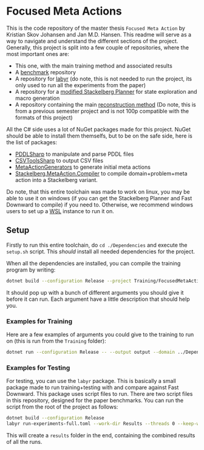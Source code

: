# Focused Meta Actions
This is the code repository of the master thesis `Focused Meta Action` by Kristian Skov Johansen and Jan M.D. Hansen.
This readme will serve as a way to navigate and understand the different sections of the project.
Generally, this project is split into a few couple of repositories, where the most important ones are:
* This one, with the main training method and associated results
* A [benchmark](https://github.com/kris701/FocusedMetaActionsData/tree/master) repository
* A repository for [labyr](https://github.com/jamadaha/labyr) (do note, this is not needed to run the project, its only used to run all the experiments from the paper)
* A repository for a [modified Stackelberg Planner](https://github.com/jamadaha/stackelberg-planner-sls) for state exploration and macro generation
* A repository containing the main [reconstruction method](https://github.com/kris701/MARMA) (Do note, this is from a previous semester project and is not 100p compatible with the formats of this project)

All the C# side uses a lot of NuGet packages made for this project. NuGet should be able to install them themselfs, but to be on the safe side, here is the list of packages:
* [PDDLSharp](https://github.com/kris701/PDDLSharp) to manipulate and parse PDDL files
* [CSVToolsSharp](https://github.com/kris701/CSVToolsSharp) to output CSV files
* [MetaActionGenerators](https://github.com/kris701/MetaActionGenerators) to generate initial meta actions
* [Stackelberg.MetaAction.Compiler](https://github.com/kris701/Stackelberg.MetaAction.Compiler) to compile domain+problem+meta action into a Stackelberg variant.

Do note, that this entire toolchain was made to work on linux, you may be able to use it on windows (if you can get the Stackelberg Planner and Fast Downward to compile) if you need to.
Otherwise, we recommend windows users to set up a [WSL](https://learn.microsoft.com/en-us/windows/wsl/install) instance to run it on.

## Setup
Firstly to run this entire toolchain, do `cd ./Dependencies` and execute the `setup.sh` script.
This *should* install all needed dependencies for the project.

When all the dependencies are installed, you can compile the training program by writing:
```bash
dotnet build --configuration Release --project Training/FocusedMetaActions.Train/FocusedMetaActions.Train.csproj
```
It should pop up with a bunch of different arguments you should give it before it can run.
Each argument have a little description that should help you.

### Examples for Training
Here are a few examples of arguments you could give to the training to run on (this is run from the `Training` folder):
```bash
dotnet run --configuration Release -- --output output --domain ../Dependencies/focused-meta-actions-benchmarks/Benchmarks/blocksworld/domain.pddl --problems ../Dependencies/focused-meta-actions-benchmarks/Benchmarks/blocksworld/training/p1.pddl ../Dependencies/focused-meta-actions-benchmarks/Benchmarks/blocksworld/training/p2.pddl ../Dependencies/focused-meta-actions-benchmarks/Benchmarks/blocksworld/training/p3.pddl ../Dependencies/focused-meta-actions-benchmarks/Benchmarks/blocksworld/training/p4.pddl ../Dependencies/focused-meta-actions-benchmarks/Benchmarks/blocksworld/training/p5.pddl ../Dependencies/focused-meta-actions-benchmarks/Benchmarks/blocksworld/usefulness/p1.pddl ../Dependencies/focused-meta-actions-benchmarks/Benchmarks/blocksworld/usefulness/p2.pddl ../Dependencies/focused-meta-actions-benchmarks/Benchmarks/blocksworld/usefulness/p3.pddl ../Dependencies/focused-meta-actions-benchmarks/Benchmarks/blocksworld/usefulness/p4.pddl ../Dependencies/focused-meta-actions-benchmarks/Benchmarks/blocksworld/usefulness/p5.pddl --generator CPDDLMutexed --args cpddlOutput;../Dependencies/focused-meta-actions-benchmarks/CPDDLGroups/blocksworld.txt --refinement-time-limit 120 --exploration-time-limit 120 --validation-time-limit 20 --cache-generation-time-limit 20 --pre-usefulness-strategy UsedInPlans --post-usefulness-strategy ReducesMetaSearchTimeTop2 --last-n-usefulness 5
```

### Examples for Testing
For testing, you can use the `labyr` package.
This is basically a small package made to run training+testing with and compare against Fast Downward.
This package uses script files to run. There are two script files in this repository, designed for the paper benchmarks.
You can run the script from the root of the project as follows:
```bash
dotnet build --configuration Release
labyr run-experiments-full.toml --work-dir Results --threads 0 --keep-working-dir
```
This will create a `results` folder in the end, containing the combined results of all the runs.
